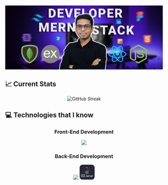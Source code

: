 
![](https://raw.githubusercontent.com/eftekher-alam/eftekher-alam/main/images/Cover%20Image.png)

## :chart_with_upwards_trend: Current Stats

<p align="center">
<img src="https://github-readme-streak-stats.herokuapp.com?user=eftekher-alam&theme=transparent" alt="GitHub Streak" />
</p>

## :computer: Technologies that I know
<h3 align="center">Front-End Development</h3>
<p align="center">
    <img src="https://skillicons.dev/icons?i=html,css,react,nextjs,tailwind,bootstrap,materialui" />
</p>
<h3 align="center">Back-End Development</h3>
<p align="center">
    <img src="https://skillicons.dev/icons?i=nodejs,express,mongodb,mysql" />
    <img src="https://raw.githubusercontent.com/eftekher-alam/eftekher-alam/b68d7e0661d54bf62fbc961d8125dda1ac160e81/images/microsoft-sql-server-logo.svg" alt="mssql" width="48" height="48"/>
</p>


